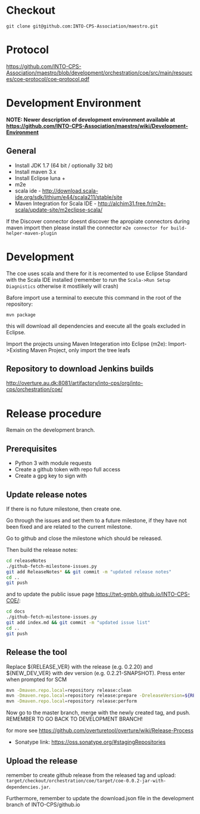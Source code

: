 # Checkout

```
git clone git@github.com:INTO-CPS-Association/maestro.git
```

# Protocol
https://github.com/INTO-CPS-Association/maestro/blob/development/orchestration/coe/src/main/resources/coe-protocol/coe-protocol.pdf


# Development Environment

**NOTE: Newer description of development environment available at https://github.com/INTO-CPS-Association/maestro/wiki/Development-Environment**

## General

* Install JDK 1.7 (64 bit / optionally 32 bit)
* Install maven 3.x
* Install Eclipse luna + 
 * m2e
 * scala ide - http://download.scala-ide.org/sdk/lithium/e44/scala211/stable/site
 * Maven Integration for Scala IDE - http://alchim31.free.fr/m2e-scala/update-site/m2eclipse-scala/
 
If the Discover connector doesnt discover the apropiate connectors during maven import then please install the connector `m2e connector for build-helper-maven-plugin`

# Development

The coe uses scala and there for it is recomented to use Eclipse Standard with the Scala IDE installed (remember to run the `Scala->Run Setup Diagnistics` otherwise it mostlikely will crash)

Bafore import use a terminal to execute this command in the root of the repository:

```
mvn package
```
this will download all dependencies and execute all the goals excluded in Eclipse.


Import the projects unsing Maven Integeration into Eclipse (m2e): Import->Existing Maven Project, only import the tree leafs

## Repository to download Jenkins builds
http://overture.au.dk:8081/artifactory/into-cps/org/into-cps/orchestration/coe/


# Release procedure

Remain on the development branch.

## Prerequisites
* Python 3 with module requests
* Create a github token with repo full access 
* Create a gpg key to sign with

## Update release notes

If there is no future milestone, then create one.

Go through the issues and set them to a future milestone, if they have not been fixed and are related to the current milestone.

Go to github and close the milestone which should be released.

Then build the release notes:

```bash
cd releaseNotes
./github-fetch-milestone-issues.py 
git add ReleaseNotes* && git commit -m "updated release notes"
cd ..
git push
```

and to update the public issue page https://twt-gmbh.github.io/INTO-CPS-COE/:

```bash
cd docs
./github-fetch-milestone-issues.py
git add index.md && git commit -m "updated issue list"
cd ..
git push
```

## Release the tool
Replace ${RELEASE_VER} with the release (e.g. 0.2.20) and ${NEW_DEV_VER} with dev version (e.g. 0.2.21-SNAPSHOT).
Press enter when prompted for SCM
```bash
mvn -Dmaven.repo.local=repository release:clean
mvn -Dmaven.repo.local=repository release:prepare -DreleaseVersion=${RELEASE_VER} -DdevelopmentVersion=${NEW_DEV_VER}
mvn -Dmaven.repo.local=repository release:perform
```

Now go to the master branch, merge with the newly created tag, and push. REMEMBER TO GO BACK TO DEVELOPMENT BRANCH!

for more see https://github.com/overturetool/overture/wiki/Release-Process

* Sonatype link: https://oss.sonatype.org/#stagingRepositories

## Upload the release

remember to create github release from the released tag and upload: `target/checkout/orchestration/coe/target/coe-0.0.2-jar-with-dependencies.jar`.

Furthermore, remember to update the download.json file in the development branch of INTO-CPS/github.io
